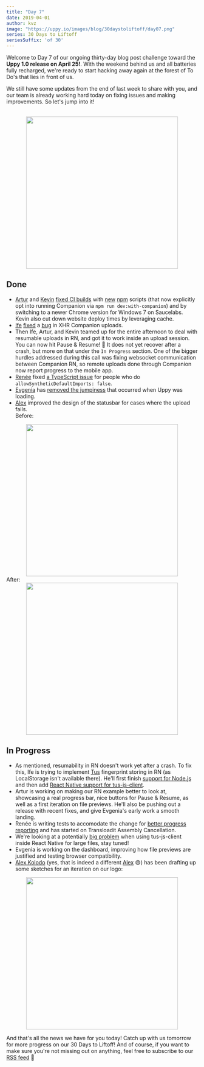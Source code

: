 ```yaml
---
title: "Day 7"
date: 2019-04-01
author: kvz
image: "https://uppy.io/images/blog/30daystoliftoff/day07.png"
series: 30 Days to Liftoff
seriesSuffix: 'of 30'
---
```


Welcome to Day 7 of our ongoing thirty-day blog post challenge toward the **Uppy 1.0 release on April 25!**. With the weekend behind us and all batteries fully recharged, we're ready to start hacking away again at the forest of To Do's that lies in front of us.

We still have some updates from the end of last week to share with you, and our team is already working hard today on fixing issues and making improvements. So let's jump into it!

<!--more-->

<center><br /><img width="400" src="/images/blog/30daystoliftoff/day07.png"><br /></center>

## Done

- [Artur](https://transloadit.com/about/#artur) and [Kevin](https://transloadit.com/about/#kvz) [fixed CI builds](https://github.com/transloadit/uppy/commit/130b79076c4cee54f1d6045f7ff359d1f46a9c72) with [new](https://github.com/transloadit/uppy/commit/5f4f1cf17e23c195d4a3907d7bb94599ec882ae6) [npm](https://github.com/transloadit/uppy/commit/f0ca917a1e238e672540fd1a605c2dee8a81b195) scripts (that now explicitly opt into running Companion via `npm run dev:with-companion`) and by switching to a newer Chrome version for Windows 7 on Saucelabs. Kevin also cut down website deploy times by leveraging cache.
- [Ife](https://transloadit.com/about/#ife) [fixed](https://github.com/transloadit/uppy/commit/c1abfea33d0c3e80809814c1048b156028c8fcf9) a [bug](https://github.com/transloadit/uppy/issues/1390) in XHR Companion uploads.
- Then Ife, Artur, and Kevin teamed up for the entire afternoon to deal with resumable uploads in RN, and got it to work inside an upload session. You can now hit Pause & Resume! :tada: It does not yet recover after a crash, but more on that under the `In Progress` section. One of the bigger hurdles addressed during this call was fixing websocket communication between Companion RN, so remote uploads done through Companion now report progress to the mobile app.
- [Renée](https://transloadit.com/about/#renee) fixed [a TypeScript issue](https://github.com/transloadit/uppy/pull/1396) for people who do `allowSyntheticDefaultImports: false`.
- [Evgenia](https://github.com/lakesare) has [removed the jumpiness](https://github.com/transloadit/uppy/pull/1383) that occurred when Uppy was loading.
- [Alex](https://transloadit.com/about/#alex) improved the design of the statusbar for cases where the upload fails. <br />
Before:<br />
<center><img width="400" src="/images/blog/30daystoliftoff/2019-04-liftoff-07a.png"></center>
After:<br />
<center><img width="400" src="/images/blog/30daystoliftoff/2019-04-liftoff-07b.png"></center>

## In Progress

- As mentioned, resumability in RN doesn't work yet after a crash. To fix this, Ife is trying to implement [Tus](https://tus.io) fingerprint storing in RN (as LocalStorage isn't available there). He'll first finish [support for Node.js](https://github.com/tus/tus-js-client/pull/73/files) and then add [React Native support for tus-js-client](https://github.com/tus/tus-js-client#react-native-support).
- Artur is working on making our RN example better to look at, showcasing a real progress bar, nice buttons for Pause & Resume, as well as a first iteration on file previews. He'll also be pushing out a release with recent fixes, and give Evgenia's early work a smooth landing.
- Renée is writing tests to accomodate the change for [better progress reporting](https://github.com/transloadit/uppy/pull/1376) and has started on Transloadit Assembly Cancellation.
- We're looking at a potentially [big problem](https://github.com/tus/tus-js-client/issues/146) when using tus-js-client inside React Native for large files, stay tuned!
- Evgenia is working on the dashboard, improving how file previews are justified and testing browser compatibility.
- [Alex Kolodo](https://github.com/alexkolodko) (yes, that is indeed a different [Alex](https://github.com/nqst) :smile:) has been drafting up some sketches for an iteration on our logo:

<center><img width="400" src="/images/blog/30daystoliftoff/2019-04-liftoff-07c.png"></center>

And that's all the news we have for you today! Catch up with us tomorrow for more progress on our 30 Days to Liftoff! And of course, if you want to make sure you're not missing out on anything, feel free to subscribe to our [RSS feed](https://uppy.io/atom.xml) :rocket:
